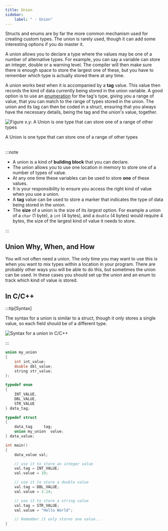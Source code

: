 ```yaml
---
title: Union
sidebar:
    label: " - Union"
---
```


Structs and enums are by far the more common mechanism used for creating custom types. The union is rarely used, though it can add some interesting options if you do master it.

A union allows you to declare a type where the values may be one of a number of alternative types. For example, you can say a variable can store an integer, double or a warning level. The compiler will then make sure there is enough space to store the largest one of these, but you have to remember which type is actually stored there at any time.

A union works best when it is accompanied by a **tag** value. This value then records the kind of data currently being stored in the union variable. A good option is to use an [enumeration](/book/part-2-organised-code/3-structuring-data/1-concepts/03-02-enum) for the tag's type, giving you a range of value, that you can match to the range of types stored in the union. The union and its tag can then be coded in a struct, ensuring that you always have the necessary details, being the tag and the union's value, together.

<a id="FigureCustomTypeUnion"></a>

![Figure x.y: A Union is one type that can store one of a range of other types](./images/custom-type-union.png "A Union is one type that can store one of a range of other types")
<div class="caption">A Union is one type that can store one of a range of other types</div><br/>

:::note

- A union is a kind of **building block** that you can declare.
- The union allows you to use one location in memory to store one of a number of types of value.
- At any one time these variables can be used to store **one** of these values.
- It is your responsibility to ensure you access the right kind of value when you use a union.
- A **tag** value can be used to store a marker that indicates the type of data being stored in the union.
- The **size** of a union is the size of its *largest* option. For example a union of a `char`
(1 byte), a `int` (4 bytes), and a `double` (4 bytes) would require 4 bytes, the size of the largest kind of value it needs to store.

:::

## Union Why, When, and How

You will not often need a union. The only time you may want to use this is when you want to mix types within a location in your program. There are probably other ways you will be able to do this, but sometimes the union can be used. In these cases you should set up the union and an enum to track which kind of value is stored.

## In C/C++

:::tip[Syntax]

The syntax for a union is similar to a struct, though it only stores a single value, so each field should be of a different type.

![Syntax for a union in C/C++](./images/union-decl.png)

:::

```cpp
union my_union
{
    int int_value;
    double dbl_value;
    string str_value;
};

typedef enum
{
    INT_VALUE,
    DBL_VALUE,
    STR_VALUE
} data_tag;

typedef struct
{
    data_tag     tag;
    union my_union  value; 
} data_value;

int main()
{
    data_value val;

    // use it to store an integer value
    val.tag = INT_VALUE;
    val.value = 10;

    // use it to store a double value
    val.tag = DBL_VALUE;
    val.value = 3.14;

    // use it to store a string value
    val.tag = STR_VALUE;
    val.value = "Hello World";

    // Remember it only stores one value...
}
```
